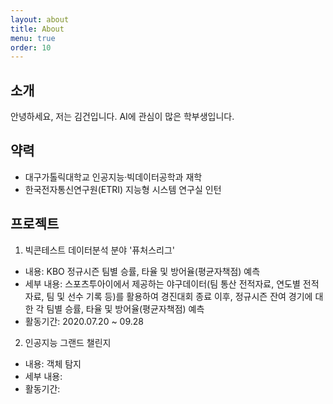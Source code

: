 ```yaml
---
layout: about
title: About
menu: true
order: 10
---
```


## 소개

안녕하세요, 저는 김건입니다. AI에 관심이 많은 학부생입니다.

## 약력

- 대구가톨릭대학교 인공지능·빅데이터공학과 재학
- 한국전자통신연구원(ETRI) 지능형 시스템 연구실 인턴

## 프로젝트

1. 빅콘테스트 데이터분석 분야 '퓨처스리그'
- 내용: KBO 정규시즌 팀별 승률, 타율 및 방어율(평균자책점) 예측
- 세부 내용: 스포츠투아이에서 제공하는 야구데이터(팀 통산 전적자료, 연도별 전적자료, 팀 및 선수 기록 등)를 활용하여 경진대회 종료 이후, 정규시즌 잔여 경기에 대한 각 팀별 승률, 타율 및 방어율(평균자책점) 예측
- 활동기간: 2020.07.20 ~ 09.28

2. 인공지능 그랜드 챌린지
- 내용: 객체 탐지
- 세부 내용:
- 활동기간: 